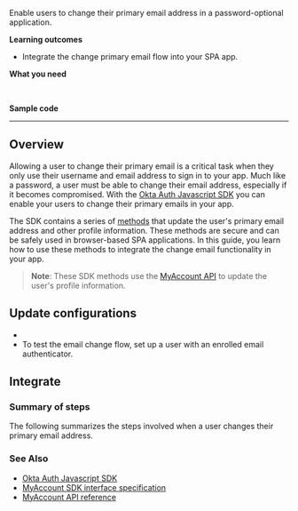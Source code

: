 Enable users to change their primary email address in a password-optional application.

**Learning outcomes**

* Integrate the change primary email flow into your SPA app.

**What you need**

<StackSnippet snippet="whatyouneed" />
</br>

**Sample code**

<StackSnippet snippet="samplecode" />

---

## Overview

Allowing a user to change their primary email is a critical task when they only use their username and email address to sign in to your app. Much like a password, a user must be able to change their email address, especially if it becomes compromised. With the [Okta Auth Javascript SDK](https://github.com/okta/okta-auth-js) you can enable your users to change their primary emails in your app.

The SDK contains a series of [methods](https://github.com/okta/okta-auth-js/blob/master/docs/myaccount/modules.md) that update the user's primary email address and other profile information. These methods are secure and can be safely used in browser-based SPA applications. In this guide, you learn how to use these methods to integrate the change email functionality in your app.

>**Note**: These SDK methods use the [MyAccount API](/docs/reference/api/myaccount/) to update the user's profile information.

## Update configurations

* <StackSnippet snippet="setupoktaorg" inline/>
* To test the email change flow, set up a user with an enrolled email authenticator.

## Integrate

### Summary of steps

The following summarizes the steps involved when a user changes their primary email address.

<StackSnippet snippet="integrationsummary" />

<StackSnippet snippet="integrationsteps" />

### See Also

* [Okta Auth Javascript SDK](https://github.com/okta/okta-auth-js)
* [MyAccount SDK interface specification](https://github.com/okta/okta-auth-js/blob/master/docs/myaccount/modules.md)
* [MyAccount API reference](/docs/reference/api/myaccount/)
